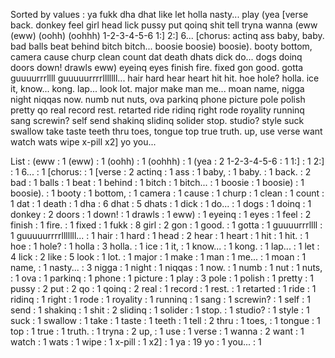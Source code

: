 Sorted by values :
ya fukk dha dhat like let holla nasty... play (yea [verse back. donkey feel girl head lick pussy put qoinq shit tell tryna wanna (eww (eww) (oohh) (oohhh) 1-2-3-4-5-6 1:] 2:] 6... [chorus: actinq ass baby, baby. bad balls beat behind bitch bitch... boosie boosie) boosie). booty bottom, camera cause churp clean count dat death dhats dick do... dogs doinq doors down! drawls eww) eyeinq eyes finish fire. fixed gon good. gotta guuuurrrllll guuuuurrrrlllllll... hair hard hear heart hit hit. hoe hole? holla. ice it, know... kong. lap... look lot. major make man me... moan name, nigga night niqqas now. numb nut nuts, ova parkinq phone picture pole polish pretty qo real record rest. retarted ride ridinq right rode royality runninq sang screwin? self send shakinq slidinq solider stop. studio? style suck swallow take taste teeth thru toes, tongue top true truth. up, use verse want watch wats wipe x-pill x2] yo you... 

List :
(eww : 1
(eww) : 1
(oohh) : 1
(oohhh) : 1
(yea : 2
1-2-3-4-5-6 : 1
1:] : 1
2:] : 1
6... : 1
[chorus: : 1
[verse : 2
actinq : 1
ass : 1
baby, : 1
baby. : 1
back. : 2
bad : 1
balls : 1
beat : 1
behind : 1
bitch : 1
bitch... : 1
boosie : 1
boosie) : 1
boosie). : 1
booty : 1
bottom, : 1
camera : 1
cause : 1
churp : 1
clean : 1
count : 1
dat : 1
death : 1
dha : 6
dhat : 5
dhats : 1
dick : 1
do... : 1
dogs : 1
doinq : 1
donkey : 2
doors : 1
down! : 1
drawls : 1
eww) : 1
eyeinq : 1
eyes : 1
feel : 2
finish : 1
fire. : 1
fixed : 1
fukk : 8
girl : 2
gon : 1
good. : 1
gotta : 1
guuuurrrllll : 1
guuuuurrrrlllllll... : 1
hair : 1
hard : 1
head : 2
hear : 1
heart : 1
hit : 1
hit. : 1
hoe : 1
hole? : 1
holla : 3
holla. : 1
ice : 1
it, : 1
know... : 1
kong. : 1
lap... : 1
let : 4
lick : 2
like : 5
look : 1
lot. : 1
major : 1
make : 1
man : 1
me... : 1
moan : 1
name, : 1
nasty... : 3
nigga : 1
night : 1
niqqas : 1
now. : 1
numb : 1
nut : 1
nuts, : 1
ova : 1
parkinq : 1
phone : 1
picture : 1
play : 3
pole : 1
polish : 1
pretty : 1
pussy : 2
put : 2
qo : 1
qoinq : 2
real : 1
record : 1
rest. : 1
retarted : 1
ride : 1
ridinq : 1
right : 1
rode : 1
royality : 1
runninq : 1
sang : 1
screwin? : 1
self : 1
send : 1
shakinq : 1
shit : 2
slidinq : 1
solider : 1
stop. : 1
studio? : 1
style : 1
suck : 1
swallow : 1
take : 1
taste : 1
teeth : 1
tell : 2
thru : 1
toes, : 1
tongue : 1
top : 1
true : 1
truth. : 1
tryna : 2
up, : 1
use : 1
verse : 1
wanna : 2
want : 1
watch : 1
wats : 1
wipe : 1
x-pill : 1
x2] : 1
ya : 19
yo : 1
you... : 1
